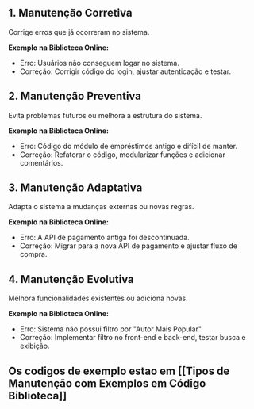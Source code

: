 ## 1. Manutenção Corretiva
Corrige erros que já ocorreram no sistema.

**Exemplo na Biblioteca Online:**
- Erro: Usuários não conseguem logar no sistema.
- Correção: Corrigir código do login, ajustar autenticação e testar.

## 2. Manutenção Preventiva
Evita problemas futuros ou melhora a estrutura do sistema.

**Exemplo na Biblioteca Online:**
- Erro: Código do módulo de empréstimos antigo e difícil de manter.
- Correção: Refatorar o código, modularizar funções e adicionar comentários.

## 3. Manutenção Adaptativa
Adapta o sistema a mudanças externas ou novas regras.

**Exemplo na Biblioteca Online:**
- Erro: A API de pagamento antiga foi descontinuada.
- Correção: Migrar para a nova API de pagamento e ajustar fluxo de compra.

## 4. Manutenção Evolutiva
Melhora funcionalidades existentes ou adiciona novas.

**Exemplo na Biblioteca Online:**
- Erro: Sistema não possui filtro por "Autor Mais Popular".
- Correção: Implementar filtro no front-end e back-end, testar busca e exibição.


## Os codigos de exemplo estao em [[Tipos de Manutenção com Exemplos em Código Biblioteca]]